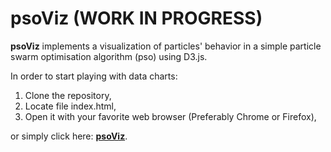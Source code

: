 psoViz **(WORK IN PROGRESS)**
============

**psoViz** implements a visualization of particles' behavior in a simple particle swarm optimisation algorithm (pso) using D3.js.

In order to start playing with data charts:

1.  Clone the repository,
2.  Locate file index.html,
3.  Open it with your favorite web browser (Preferably Chrome or Firefox),

or simply click here: [**psoViz**](https://marcgumowski.github.io/psoViz/).

